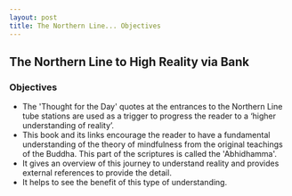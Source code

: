 ```yaml
---
layout: post
title: The Northern Line... Objectives
---
```

## The Northern Line to High Reality via Bank
### Objectives

- The 'Thought for the Day' quotes at the entrances to the Northern Line tube stations are used as a trigger to progress the reader to a ‘higher  understanding of reality’.
- This book and its links encourage the reader to have a fundamental understanding of the theory of mindfulness from the original teachings of the Buddha. This part of the scriptures is called the 'Abhidhamma'.
- It gives an overview of this journey to understand reality and provides external references to provide the detail.
- It helps to see the benefit of this type of understanding.
